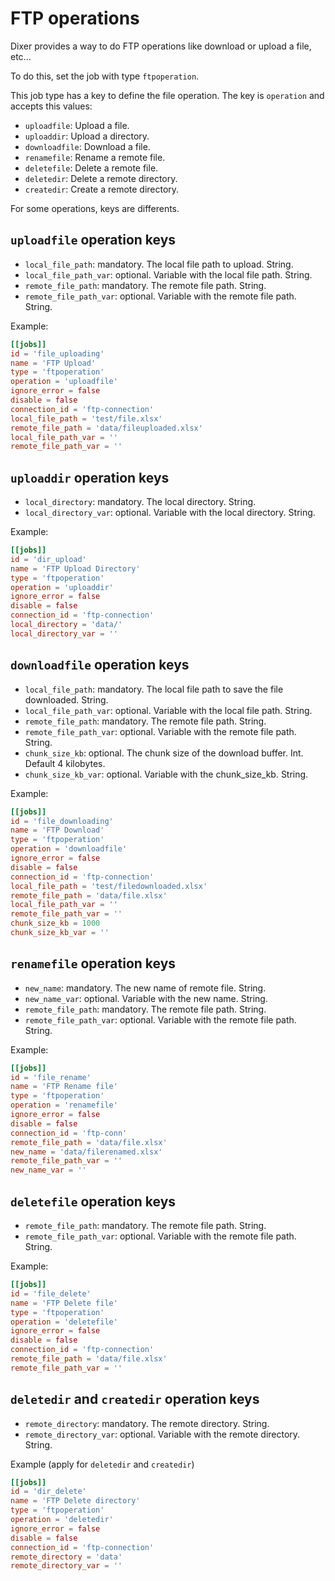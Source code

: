 # FTP operations

Dixer provides a way to do FTP operations like download or upload a file, etc...

To do this, set the job with type `ftpoperation`.

This job type has a key to define the file operation. The key is `operation` and accepts this values:

- `uploadfile`: Upload a file.
- `uploaddir`: Upload a directory.
- `downloadfile`: Download a file.
- `renamefile`: Rename a remote file.
- `deletefile`: Delete a remote file.
- `deletedir`: Delete a remote directory.
- `createdir`: Create a remote directory.

For some operations, keys are differents.

## `uploadfile` operation keys

- `local_file_path`: mandatory. The local file path to upload. String.
- `local_file_path_var`: optional. Variable with the local file path. String.
- `remote_file_path`: mandatory. The remote file path. String.
- `remote_file_path_var`: optional. Variable with the remote file path. String.

Example:

```toml
[[jobs]]
id = 'file_uploading'
name = 'FTP Upload'
type = 'ftpoperation'
operation = 'uploadfile'
ignore_error = false
disable = false
connection_id = 'ftp-connection'
local_file_path = 'test/file.xlsx'
remote_file_path = 'data/fileuploaded.xlsx'
local_file_path_var = ''
remote_file_path_var = ''
```

## `uploaddir` operation keys

- `local_directory`: mandatory. The local directory. String.
- `local_directory_var`: optional. Variable with the local directory. String.

Example:

```toml
[[jobs]]
id = 'dir_upload'
name = 'FTP Upload Directory'
type = 'ftpoperation'
operation = 'uploaddir'
ignore_error = false
disable = false
connection_id = 'ftp-connection'
local_directory = 'data/'
local_directory_var = ''
```

## `downloadfile` operation keys

- `local_file_path`: mandatory. The local file path to save the file downloaded. String.
- `local_file_path_var`: optional. Variable with the local file path. String.
- `remote_file_path`: mandatory. The remote file path. String.
- `remote_file_path_var`: optional. Variable with the remote file path. String.
- `chunk_size_kb`: optional. The chunk size of the download buffer. Int. Default 4 kilobytes.
- `chunk_size_kb_var`: optional. Variable with the chunk_size_kb. String.

Example:

```toml
[[jobs]]
id = 'file_downloading'
name = 'FTP Download'
type = 'ftpoperation'
operation = 'downloadfile'
ignore_error = false
disable = false
connection_id = 'ftp-connection'
local_file_path = 'test/filedownloaded.xlsx'
remote_file_path = 'data/file.xlsx'
local_file_path_var = ''
remote_file_path_var = ''
chunk_size_kb = 1000
chunk_size_kb_var = ''
```

## `renamefile` operation keys

- `new_name`: mandatory. The new name of remote file. String.
- `new_name_var`: optional. Variable with the new name. String.
- `remote_file_path`: mandatory. The remote file path. String.
- `remote_file_path_var`: optional. Variable with the remote file path. String.

Example:

```toml
[[jobs]]
id = 'file_rename'
name = 'FTP Rename file'
type = 'ftpoperation'
operation = 'renamefile'
ignore_error = false
disable = false
connection_id = 'ftp-conn'
remote_file_path = 'data/file.xlsx'
new_name = 'data/filerenamed.xlsx'
remote_file_path_var = ''
new_name_var = ''
```

## `deletefile` operation keys

- `remote_file_path`: mandatory. The remote file path. String.
- `remote_file_path_var`: optional. Variable with the remote file path. String.

Example:

```toml
[[jobs]]
id = 'file_delete'
name = 'FTP Delete file'
type = 'ftpoperation'
operation = 'deletefile'
ignore_error = false
disable = false
connection_id = 'ftp-connection'
remote_file_path = 'data/file.xlsx'
remote_file_path_var = ''
```

## `deletedir` and `createdir` operation keys

- `remote_directory`: mandatory. The remote directory. String.
- `remote_directory_var`: optional. Variable with the remote directory. String.

Example (apply for `deletedir` and `createdir`)

```toml
[[jobs]]
id = 'dir_delete'
name = 'FTP Delete directory'
type = 'ftpoperation'
operation = 'deletedir'
ignore_error = false
disable = false
connection_id = 'ftp-connection'
remote_directory = 'data'
remote_directory_var = ''
```